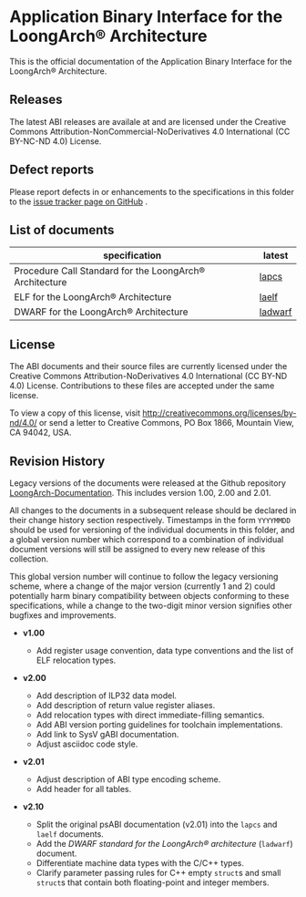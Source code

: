 # Application Binary Interface for the LoongArch®  Architecture

This is the official documentation of the Application Binary Interface
for the LoongArch®  Architecture.

## Releases

The latest ABI releases are availale at **<TODO>**
and are licensed under the Creative Commons Attribution-NonCommercial-NoDerivatives
4.0 International (CC BY-NC-ND 4.0) License.

## Defect reports

Please report defects in or enhancements to the specifications in this folder to
the [issue tracker page on GitHub]() **<TODO>**.

## List of documents

specification                                            | latest
---                                                      | ---
Procedure Call Standard for the LoongArch® Architecture  | [lapcs](lapcs.adoc)
ELF for the LoongArch® Architecture                      | [laelf](laelf.adoc)
DWARF for the LoongArch® Architecture                    | [ladwarf](ladwarf.adoc)

## License

The ABI documents and their source files are currently licensed under the
Creative Commons Attribution-NoDerivatives 4.0 International (CC BY-ND 4.0)
License. Contributions to these files are accepted under the same license.

To view a copy of this license, visit http://creativecommons.org/licenses/by-nd/4.0/
or send a letter to Creative Commons, PO Box 1866, Mountain View, CA 94042, USA.

## Revision History

Legacy versions of the documents were released at the Github repository
[LoongArch-Documentation](https://github.com/loongson/LoongArch-Documentation).
This includes version 1.00, 2.00 and 2.01.

All changes to the documents in a subsequent release should be declared in their
change history section respectively. Timestamps in the form `YYYYMMDD` should be used
for versioning of the individual documents in this folder, and a global version
number which correspond to a combination of individual document versions will still
be assigned to every new release of this collection.

This global version number will continue to follow the legacy versioning scheme,
where a change of the major version (currently 1 and 2) could potentially harm
binary compatibility between objects conforming to these specifications, while a
change to the two-digit minor version signifies other bugfixes and improvements.

- **v1.00**

    * Add register usage convention, data type conventions and the list of ELF relocation types.

- **v2.00**

    * Add description of ILP32 data model.
    * Add description of return value register aliases.
    * Add relocation types with direct immediate-filling semantics.
    * Add ABI version porting guidelines for toolchain implementations.
    * Add link to SysV gABI documentation.
    * Adjust asciidoc code style.

- **v2.01**

    * Adjust description of ABI type encoding scheme.
    * Add header for all tables.

- **v2.10**

    * Split the original psABI documentation (v2.01) into the `lapcs` and `laelf` documents.
    * Add the *DWARF standard for the LoongArch® architecture* (`ladwarf`) document.
    * Differentiate machine data types with the C/C++ types.
    * Clarify parameter passing rules for C++ empty `struct`s and
      small `struct`s that contain both floating-point and integer members.
